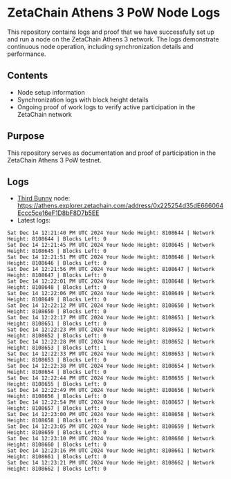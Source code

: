 # ZetaChain Athens 3 PoW Node Logs
This repository contains logs and proof that we have successfully set up and run a node on the ZetaChain Athens 3 network. The logs demonstrate continuous node operation, including synchronization details and performance.

## Contents
- Node setup information
- Synchronization logs with block height details
- Ongoing proof of work logs to verify active participation in the ZetaChain network

## Purpose
This repository serves as documentation and proof of participation in the ZetaChain Athens 3 PoW testnet.

## Logs

- [Third Bunny](https://thirdbunny.xyz/) node: https://athens.explorer.zetachain.com/address/0x225254d35dE666064Eccc5ce16eF1D8bF8D7b5EE
- Latest logs:
```
Sat Dec 14 12:21:40 PM UTC 2024 Your Node Height: 8108644 | Network Height: 8108644 | Blocks Left: 0
Sat Dec 14 12:21:45 PM UTC 2024 Your Node Height: 8108645 | Network Height: 8108645 | Blocks Left: 0
Sat Dec 14 12:21:51 PM UTC 2024 Your Node Height: 8108646 | Network Height: 8108646 | Blocks Left: 0
Sat Dec 14 12:21:56 PM UTC 2024 Your Node Height: 8108647 | Network Height: 8108647 | Blocks Left: 0
Sat Dec 14 12:22:01 PM UTC 2024 Your Node Height: 8108648 | Network Height: 8108648 | Blocks Left: 0
Sat Dec 14 12:22:06 PM UTC 2024 Your Node Height: 8108649 | Network Height: 8108649 | Blocks Left: 0
Sat Dec 14 12:22:12 PM UTC 2024 Your Node Height: 8108650 | Network Height: 8108650 | Blocks Left: 0
Sat Dec 14 12:22:17 PM UTC 2024 Your Node Height: 8108651 | Network Height: 8108651 | Blocks Left: 0
Sat Dec 14 12:22:23 PM UTC 2024 Your Node Height: 8108652 | Network Height: 8108652 | Blocks Left: 0
Sat Dec 14 12:22:28 PM UTC 2024 Your Node Height: 8108652 | Network Height: 8108653 | Blocks Left: 1
Sat Dec 14 12:22:33 PM UTC 2024 Your Node Height: 8108653 | Network Height: 8108653 | Blocks Left: 0
Sat Dec 14 12:22:38 PM UTC 2024 Your Node Height: 8108654 | Network Height: 8108654 | Blocks Left: 0
Sat Dec 14 12:22:44 PM UTC 2024 Your Node Height: 8108655 | Network Height: 8108655 | Blocks Left: 0
Sat Dec 14 12:22:49 PM UTC 2024 Your Node Height: 8108656 | Network Height: 8108656 | Blocks Left: 0
Sat Dec 14 12:22:54 PM UTC 2024 Your Node Height: 8108657 | Network Height: 8108657 | Blocks Left: 0
Sat Dec 14 12:23:00 PM UTC 2024 Your Node Height: 8108658 | Network Height: 8108658 | Blocks Left: 0
Sat Dec 14 12:23:05 PM UTC 2024 Your Node Height: 8108659 | Network Height: 8108659 | Blocks Left: 0
Sat Dec 14 12:23:10 PM UTC 2024 Your Node Height: 8108660 | Network Height: 8108660 | Blocks Left: 0
Sat Dec 14 12:23:16 PM UTC 2024 Your Node Height: 8108661 | Network Height: 8108661 | Blocks Left: 0
Sat Dec 14 12:23:21 PM UTC 2024 Your Node Height: 8108662 | Network Height: 8108662 | Blocks Left: 0
```
